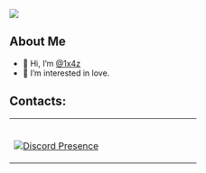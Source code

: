 ![](https://komarev.com/ghpvc/?username=1x4z&color=ff69b4)
## About Me
- 👋 Hi, I’m [@1x4z](https://github.com/1x4z)
- 👀 I’m interested in love.
## Contacts:

<table width="100%"> 
  <tr>
  <td width="50%">
    
&nbsp; <br> [![Discord Presence](https://lanyard.cnrad.dev/api/996636510088601650?theme=dark&bg=00000&animated=false&hideDiscrim=true&borderRadius=30px&idleMessage=I'm%20currently%20beating%20my%20dick~&showDisplayName=true)](https://discord.com/users/996636510088601650)

